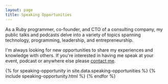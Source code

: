 ```yaml
---
layout: page
title: Speaking Opportunities
---
```


As a Ruby programmer, co-founder, and CTO of a consulting company, my public talks and podcasts delve into a variety of topics spanning technology, programming, leadership, and entrepreneurship.

I'm always looking for new opportunities to share my experiences and knowledge with others. If you're interested in having me speak at your event, podcast or anywhere else please [contact me](contact-me).

{% for speaking-opportunity in site.data.speaking-opportunities %}
{% include speaking-opportunity.html %}
{% endfor %}
